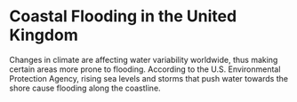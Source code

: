 # Coastal Flooding in the United Kingdom #

Changes in climate are affecting water variability worldwide, thus making certain areas more prone to flooding. According to the U.S. Environmental Protection Agency, rising sea levels and storms that push water towards the shore cause flooding along the coastline. 
